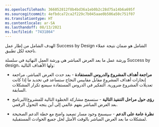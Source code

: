 ```yaml
---
ms.openlocfilehash: 366052812f8b4bd36a1eb0b2c28d75a14b6a695f
ms.sourcegitcommit: 4efbdca72ca2f229c7b045aae0b506a50c751f07
ms.translationtype: HT
ms.contentlocale: ar-SA
ms.lasthandoff: 08/13/2021
ms.locfileid: "7431864"
---
```

الهدف الشامل من إطار عمل Success by Design الشامل هو ضمان نتيجة عملاء ناجحة لكل تطبيق.

ورشة عمل ما بعد العرض المباشر هي ورشة العمل النهائية في سلسلة Success by design، ولها الأهداف التالية:

- **مراجعة أهداف المشروع والدروس المستفادة** - بعد حدث العرض المباشر، مراجعة إنجازات أهداف المشروع مقابل مقاييس النجاح ستساعد في تحديد ما إذا كانت تعديلات المشروع ضرورية. التفكير في الدروس المستفادة سيمنع تكرار المشكلات السابقة.

- **رؤى حول مراحل التنفيذ التالية** - ستسمح مشاركة الخطوة التالية للمشروع/البرنامج بعد العرض المباشر بفهم عالمي إلى أين يتجه التحول الرقمي.

- **نظرة عامة على الدعم** - سيسمح وجود مسار تصعيد واضح مع خطة الدعم الصحيحة لمشكلات ما بعد العرض المباشر بالوقت الأمثل لحل جميع الحوادث المستقبلية.

